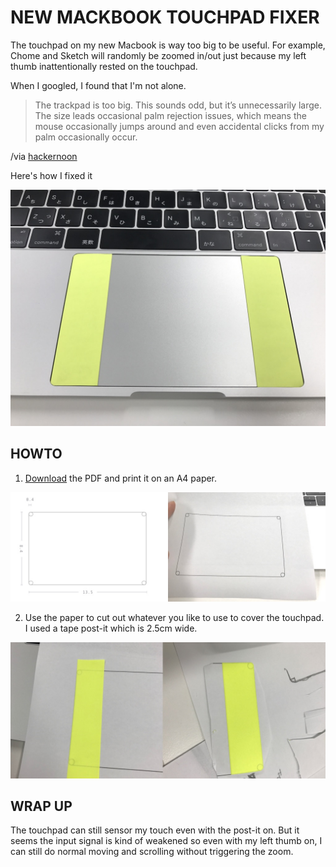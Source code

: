 # NEW MACKBOOK TOUCHPAD FIXER

The touchpad on my new Macbook is way too big to be useful. For example, Chome and Sketch will randomly be zoomed in/out just because my left thumb inattentionally rested on the touchpad.

When I googled, I found that I'm not alone.

> The trackpad is too big. This sounds odd, but it’s unnecessarily large. The size leads occasional palm rejection issues, which means the mouse occasionally jumps around and even accidental clicks from my palm occasionally occur.

/via [hackernoon](https://hackernoon.com/a-week-with-the-new-macbook-pro-with-touch-pad-126eebb89ac)

Here's how I fixed it

![final](https://raw.githubusercontent.com/rjyo/new-macbook-touchpad-fixer/master/images/final.jpg)

## HOWTO

1. [Download](https://raw.githubusercontent.com/rjyo/new-macbook-touchpad-fixer/master/new-macbook-touchpad-fixer.pdf) the PDF and print it on an A4 paper.

![step0-1](https://raw.githubusercontent.com/rjyo/new-macbook-touchpad-fixer/master/images/step0-1.jpg)

2. Use the paper to cut out whatever you like to use to cover the touchpad. I used a tape post-it which is 2.5cm wide.

![step1-2](https://raw.githubusercontent.com/rjyo/new-macbook-touchpad-fixer/master/images/step2-3.jpg)

## WRAP UP

The touchpad can still sensor my touch even with the post-it on. But it seems the input signal is kind of weakened so even with my left thumb on, I can still do normal moving and scrolling without triggering the zoom.

